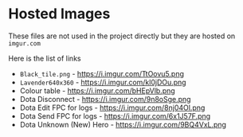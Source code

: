 # Hosted Images

These files are not used in the project directly but they are hosted on `imgur.com`

Here is the list of links

* `Black_tile.png` - <https://i.imgur.com/TtOovu5.png>
* `Lavender640x360` - <https://i.imgur.com/kl0jDOu.png>
* Colour table - <https://i.imgur.com/bHEpVlb.png>
* Dota Disconnect - <https://i.imgur.com/9n8oSge.png>
* Dota Edit FPC for logs - <https://i.imgur.com/8nj04Ol.png>
* Dota Send FPC for logs - <https://i.imgur.com/6x1J57F.png>
* Dota Unknown (New) Hero - <https://i.imgur.com/9BQ4VxL.png>
